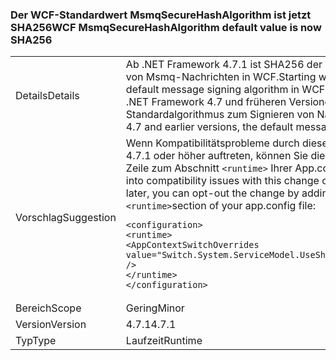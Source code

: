 ### <a name="wcf-msmqsecurehashalgorithm-default-value-is-now-sha256"></a><span data-ttu-id="f6b51-101">Der WCF-Standardwert MsmqSecureHashAlgorithm ist jetzt SHA256</span><span class="sxs-lookup"><span data-stu-id="f6b51-101">WCF MsmqSecureHashAlgorithm default value is now SHA256</span></span>

|   |   |
|---|---|
|<span data-ttu-id="f6b51-102">Details</span><span class="sxs-lookup"><span data-stu-id="f6b51-102">Details</span></span>|<span data-ttu-id="f6b51-103">Ab .NET Framework 4.7.1 ist SHA256 der Standardalgorithmus zum Signieren von Msmq-Nachrichten in WCF.</span><span class="sxs-lookup"><span data-stu-id="f6b51-103">Starting with the .NET Framework 4.7.1, the default message signing algorithm in WCF for Msmq messages is SHA256.</span></span> <span data-ttu-id="f6b51-104">In .NET Framework 4.7 und früheren Versionen ist SHA1 der Standardalgorithmus zum Signieren von Nachrichten.</span><span class="sxs-lookup"><span data-stu-id="f6b51-104">In the .NET Framework 4.7 and earlier versions, the default message signing algorithm is SHA1.</span></span>|
|<span data-ttu-id="f6b51-105">Vorschlag</span><span class="sxs-lookup"><span data-stu-id="f6b51-105">Suggestion</span></span>|<span data-ttu-id="f6b51-106">Wenn Kompatibilitätsprobleme durch diese Änderung an .NET Framework 4.7.1 oder höher auftreten, können Sie diese deaktivieren, indem Sie folgende Zeile zum Abschnitt <code>&lt;runtime&gt;</code> Ihrer App.config-Datei hinzufügen:</span><span class="sxs-lookup"><span data-stu-id="f6b51-106">If you run into compatibility issues with this change on the .NET Framework 4.7.1 or later, you can opt-out the change by adding the following line to the <code>&lt;runtime&gt;</code>section of your app.config file:</span></span><pre><code class="language-xml">&lt;configuration&gt;&#13;&#10;&lt;runtime&gt;&#13;&#10;&lt;AppContextSwitchOverrides value=&quot;Switch.System.ServiceModel.UseSha1InMsmqEncryptionAlgorithm=true&quot; /&gt;&#13;&#10;&lt;/runtime&gt;&#13;&#10;&lt;/configuration&gt;&#13;&#10;</code></pre>|
|<span data-ttu-id="f6b51-107">Bereich</span><span class="sxs-lookup"><span data-stu-id="f6b51-107">Scope</span></span>|<span data-ttu-id="f6b51-108">Gering</span><span class="sxs-lookup"><span data-stu-id="f6b51-108">Minor</span></span>|
|<span data-ttu-id="f6b51-109">Version</span><span class="sxs-lookup"><span data-stu-id="f6b51-109">Version</span></span>|<span data-ttu-id="f6b51-110">4.7.1</span><span class="sxs-lookup"><span data-stu-id="f6b51-110">4.7.1</span></span>|
|<span data-ttu-id="f6b51-111">Typ</span><span class="sxs-lookup"><span data-stu-id="f6b51-111">Type</span></span>|<span data-ttu-id="f6b51-112">Laufzeit</span><span class="sxs-lookup"><span data-stu-id="f6b51-112">Runtime</span></span>|

